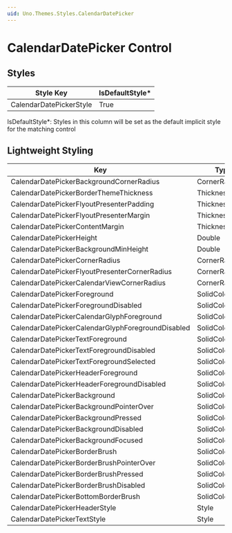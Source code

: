 ```yaml
---
uid: Uno.Themes.Styles.CalendarDatePicker
---
```


# CalendarDatePicker Control

## Styles

Style Key|IsDefaultStyle*
-|-
CalendarDatePickerStyle|True

IsDefaultStyle*: Styles in this column will be set as the default implicit style for the matching control

## Lightweight Styling

Key|Type|Value
-|-|-
CalendarDatePickerBackgroundCornerRadius|CornerRadius|4,4,0,0
CalendarDatePickerBorderThemeThickness|Thickness|1
CalendarDatePickerFlyoutPresenterPadding|Thickness|0
CalendarDatePickerFlyoutPresenterMargin|Thickness|0
CalendarDatePickerContentMargin|Thickness|10,0
CalendarDatePickerHeight|Double|53
CalendarDatePickerBackgroundMinHeight|Double|53
CalendarDatePickerCornerRadius|CornerRadius|ControlCornerRadius
CalendarDatePickerFlyoutPresenterCornerRadius|CornerRadius|OverlayCornerRadius
CalendarDatePickerCalendarViewCornerRadius|CornerRadius|OverlayCornerRadius
CalendarDatePickerForeground|SolidColorBrush|OnSurfaceBrush
CalendarDatePickerForegroundDisabled|SolidColorBrush|OnSurfaceMediumBrush
CalendarDatePickerCalendarGlyphForeground|SolidColorBrush|OnSurfaceBrush
CalendarDatePickerCalendarGlyphForegroundDisabled|SolidColorBrush|OnSurfaceMediumBrush
CalendarDatePickerTextForeground|SolidColorBrush|OnSurfaceLowBrush
CalendarDatePickerTextForegroundDisabled|SolidColorBrush|OnSurfaceMediumBrush
CalendarDatePickerTextForegroundSelected|SolidColorBrush|OnSurfaceBrush
CalendarDatePickerHeaderForeground|SolidColorBrush|PrimaryBrush
CalendarDatePickerHeaderForegroundDisabled|SolidColorBrush|OnSurfaceMediumBrush
CalendarDatePickerBackground|SolidColorBrush|SurfaceVariantBrush
CalendarDatePickerBackgroundPointerOver|SolidColorBrush|SurfaceVariantBrush
CalendarDatePickerBackgroundPressed|SolidColorBrush|SurfaceVariantBrush
CalendarDatePickerBackgroundDisabled|SolidColorBrush|SystemControlTransparentBrush
CalendarDatePickerBackgroundFocused|SolidColorBrush|SurfaceVariantBrush
CalendarDatePickerBorderBrush|SolidColorBrush|OnSurfaceLowBrush
CalendarDatePickerBorderBrushPointerOver|SolidColorBrush|OnSurfaceLowBrush
CalendarDatePickerBorderBrushPressed|SolidColorBrush|OnSurfaceLowBrush
CalendarDatePickerBorderBrushDisabled|SolidColorBrush|OnSurfaceLowBrush
CalendarDatePickerBottomBorderBrush|SolidColorBrush|PrimaryBrush
CalendarDatePickerHeaderStyle|Style|MaterialBodySmall
CalendarDatePickerTextStyle|Style|MaterialBodyMedium
